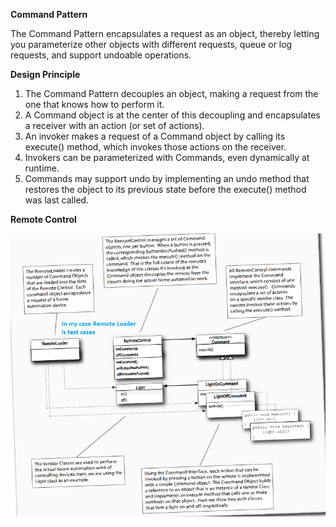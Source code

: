 **Command Pattern**

The Command Pattern encapsulates a request as an object, thereby letting you parameterize other objects 
with different requests, queue or log requests, and support undoable operations.

**Design Principle**

1. The Command Pattern decouples an object, making a request from the one that knows how to perform it.
2. A Command object is at the center of this decoupling and encapsulates a receiver with an action (or set of actions).
3. An invoker makes a request of a Command object by calling its execute() method, which invokes those actions on the receiver.
4. Invokers can be parameterized with Commands, even dynamically at runtime.
5. Commands may support undo by implementing an undo method that restores the object to its previous state before the execute() method was last called.

**Remote Control**

![Remote Control](./../assets/remote.png)


